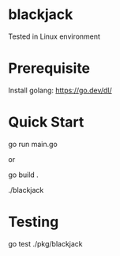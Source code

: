 # blackjack

Tested in Linux environment


# Prerequisite

Install golang: https://go.dev/dl/


# Quick Start

go run main.go

or 

go build .

./blackjack


# Testing

go test ./pkg/blackjack
